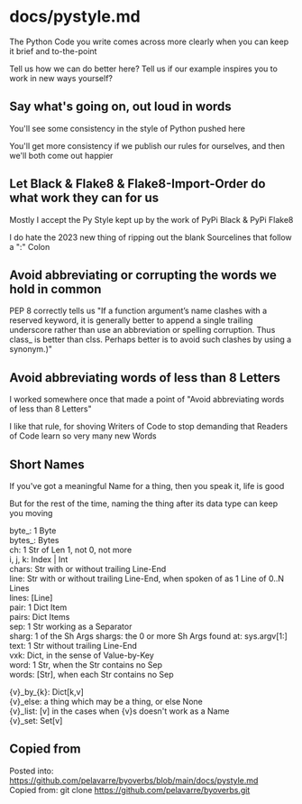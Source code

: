 # docs/pystyle.md

The Python Code you write comes across more clearly
when you can keep it brief and to-the-point

Tell us how we can do better here?
Tell us if our example inspires you to work in new ways yourself?

## Say what's going on, out loud in words

You'll see some consistency in the style of Python pushed here

You'll get more consistency if we publish our rules for ourselves,
and then we'll both come out happier

## Let Black & Flake8 & Flake8-Import-Order do what work they can for us

Mostly I accept the Py Style kept up by the work of PyPi Black & PyPi Flake8

I do hate the 2023 new thing
of ripping out the blank Sourcelines that follow a ":" Colon

## Avoid abbreviating or corrupting the words we hold in common

PEP 8 correctly tells us
"If a function argument’s name clashes with a reserved keyword,
it is generally better to append a single trailing underscore
rather than use an abbreviation or spelling corruption.
Thus class_ is better than clss.
Perhaps better is to avoid such clashes by using a synonym.)"

## Avoid abbreviating words of less than 8 Letters

I worked somewhere once that made a point of
"Avoid abbreviating words of less than 8 Letters"

I like that rule, for shoving Writers of Code
to stop demanding that Readers of Code learn so very many new Words

## Short Names

If you've got a meaningful Name for a thing, then you speak it, life is good

But for the rest of the time, naming the thing after its data type can keep you moving

byte_: 1 Byte<br>
bytes_: Bytes<br>
ch: 1 Str of Len 1, not 0, not more<br>
i, j, k: Index | Int<br>
chars: Str with or without trailing Line-End<br>
line: Str with or without trailing Line-End, when spoken of as 1 Line of 0..N Lines<br>
lines: [Line]<br>
pair: 1 Dict Item<br>
pairs: Dict Items<br>
sep: 1 Str working as a Separator<br>
sharg: 1 of the Sh Args
shargs: the 0 or more Sh Args found at:  sys.argv[1:]
text: 1 Str without trailing Line-End<br>
vxk: Dict, in the sense of Value-by-Key<br>
word: 1 Str, when the Str contains no Sep<br>
words: [Str], when each Str contains no Sep<br>

{v}\_by\_{k}:  Dict[k,v]<br>
{v}_else: a thing which may be a thing, or else None<br>
{v}_list: [v] in the cases when {v}s doesn't work as a Name<br>
{v}_set: Set[v]<br>

## Copied from

Posted into:  https://github.com/pelavarre/byoverbs/blob/main/docs/pystyle.md
<br>
Copied from:  git clone https://github.com/pelavarre/byoverbs.git

